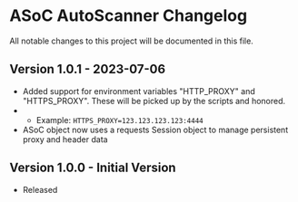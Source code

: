 # ASoC AutoScanner Changelog

All notable changes to this project will be documented in this file.

## Version 1.0.1 - 2023-07-06

- Added support for environment variables "HTTP_PROXY" and "HTTPS_PROXY". These will be picked up by the scripts and honored.
- - Example:  `HTTPS_PROXY=123.123.123.123:4444`
- ASoC object now uses a requests Session object to manage persistent proxy and header data

## Version 1.0.0 - Initial Version

- Released